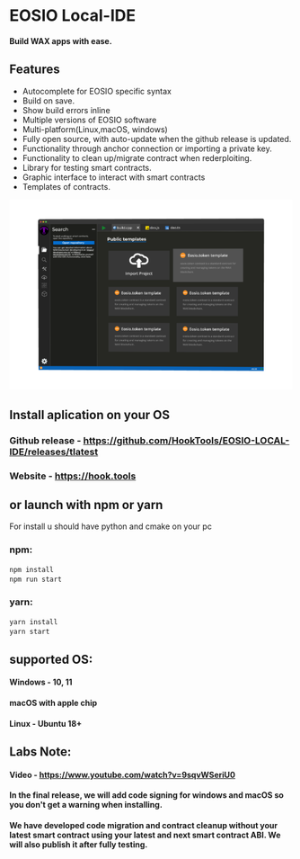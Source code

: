 # EOSIO Local-IDE

#### Build WAX apps with ease.

## Features

- Autocomplete for EOSIO specific syntax
- Build on save.
- Show build errors inline
- Multiple versions of EOSIO software
- Multi-platform(Linux,macOS, windows)
- Fully open source, with auto-update when the github release is updated.
- Functionality through anchor connection or importing a private key.
- Functionality to clean up/migrate contract when rederploiting.
- Library for testing smart contracts.
- Graphic interface to interact with smart contracts
- Templates of contracts.

![Image alt](https://github.com/HookTools/EOSIO-LOCAL-IDE/blob/main/sample.png)


## Install aplication on your OS 
### Github release - https://github.com/HookTools/EOSIO-LOCAL-IDE/releases/tlatest
### Website - https://hook.tools
## or launch with npm or yarn
For install u should have python and cmake on your pc
### npm:
```sh
npm install
npm run start
```
### yarn:
```sh
yarn install
yarn start
```
## supported OS:
#### Windows - 10, 11
#### macOS with apple chip
#### Linux - Ubuntu 18+

## Labs Note:

#### Video - https://www.youtube.com/watch?v=9sqvWSeriU0
#### In the final release, we will add code signing for windows and macOS so you don't get a warning when installing.

#### We have developed code migration and contract cleanup without your latest smart contract using your latest and next smart contract ABI. We will also publish it after fully testing.
